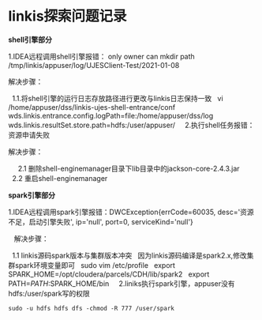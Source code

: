 # linkis探索问题记录

**shell引擎部分**

1.IDEA远程调用shell引擎报错： only owner can mkdir path /tmp/linkis/appuser/log/UJESClient-Test/2021-01-08

解决步骤：

  	1.1.将shell引擎的运行日志存放路径进行更改与linkis日志保持一致
  		vi /home/appuser/dss/linkis-ujes-shell-entrance/conf
  		wds.linkis.entrance.config.logPath=file:/home/appuser/dss/log
  		wds.linkis.resultSet.store.path=hdfs:/user/appuser/
   
2.执行shell任务报错：资源申请失败

解决步骤：

      2.1 删除shell-enginemanager目录下lib目录中的jackson-core-2.4.3.jar
      2.2 重启shell-enginemanager


**spark引擎部分**

1.IDEA远程调用spark引擎报错：DWCException{errCode=60035, desc='资源不足，启动引擎失败', ip='null', port=0, serviceKind='null'}

    解决步骤：
    
  	1.1 linkis源码spark版本与集群版本冲突
  		因为linkis源码编译是spark2.x,修改集群spark环境变量即可
  		sudo vim /etc/profile
  		export SPARK_HOME=/opt/cloudera/parcels/CDH/lib/spark2
  		export PATH=$PATH:$SPARK_HOME/bin
   
2.liniks执行spark引擎，appuser没有hdfs:/user/spark写的权限

	sudo -u hdfs hdfs dfs -chmod -R 777 /user/spark


